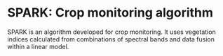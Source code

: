 # SPARK: Crop monitoring algorithm
SPARK is an algorithm developed for crop monitoring. It uses vegetation indices calculated from combinations of spectral bands and data fusion within a linear model.
